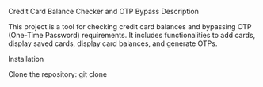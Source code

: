 Credit Card Balance Checker and OTP Bypass
Description

This project is a tool for checking credit card balances and bypassing OTP (One-Time Password) requirements. It includes functionalities to add cards, display saved cards, display card balances, and generate OTPs.

Installation

Clone the repository: git clone
